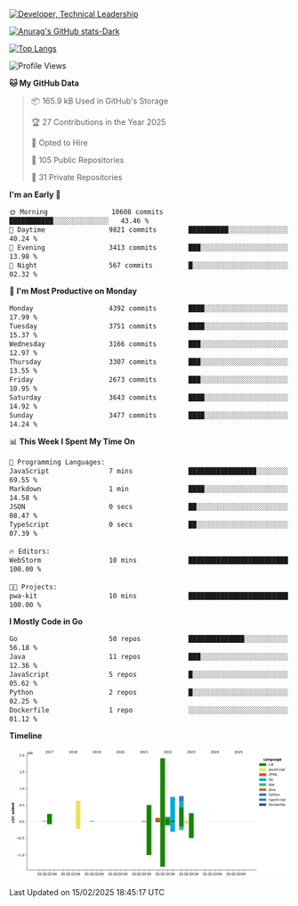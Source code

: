<div>
  <a href="https://www.linkedin.com/in/arielpineiro/" target="_blank" rel="nofollow noopener noreferrer">
    <img src="https://img.shields.io/badge/-LinkedIn-%230077B5?style=for-the-badge&logo=linkedin&logoColor=white" alt="Developer, Technical Leadership" title="Ariel Piñeiro">
  </a>
</div>

[![Anurag's GitHub stats-Dark](https://github-readme-stats.vercel.app/api?username=arielsrv&show_icons=true&theme=dark#gh-dark-mode-only)](https://github.com/anuraghazra/github-readme-stats#gh-dark-mode-only)

[![Top Langs](https://github-readme-stats.vercel.app/api/top-langs/?username=arielsrv&layout=compact&langs_count=10&theme=dark#gh-dark-mode-only)](https://github.com/anuraghazra/github-readme-stats&theme=dark#gh-dark-mode-only)

<!--START_SECTION:waka-->
![Profile Views](http://img.shields.io/badge/Profile%20Views-8-blue)

**🐱 My GitHub Data** 

> 📦 165.9 kB Used in GitHub's Storage 
 > 
> 🏆 27 Contributions in the Year 2025
 > 
> 💼 Opted to Hire
 > 
> 📜 105 Public Repositories 
 > 
> 🔑 31 Private Repositories 
 > 
**I'm an Early 🐤** 

```text
🌞 Morning                10608 commits       ███████████░░░░░░░░░░░░░░   43.46 % 
🌆 Daytime                9821 commits        ██████████░░░░░░░░░░░░░░░   40.24 % 
🌃 Evening                3413 commits        ███░░░░░░░░░░░░░░░░░░░░░░   13.98 % 
🌙 Night                  567 commits         █░░░░░░░░░░░░░░░░░░░░░░░░   02.32 % 
```
📅 **I'm Most Productive on Monday** 

```text
Monday                   4392 commits        ████░░░░░░░░░░░░░░░░░░░░░   17.99 % 
Tuesday                  3751 commits        ████░░░░░░░░░░░░░░░░░░░░░   15.37 % 
Wednesday                3166 commits        ███░░░░░░░░░░░░░░░░░░░░░░   12.97 % 
Thursday                 3307 commits        ███░░░░░░░░░░░░░░░░░░░░░░   13.55 % 
Friday                   2673 commits        ███░░░░░░░░░░░░░░░░░░░░░░   10.95 % 
Saturday                 3643 commits        ████░░░░░░░░░░░░░░░░░░░░░   14.92 % 
Sunday                   3477 commits        ████░░░░░░░░░░░░░░░░░░░░░   14.24 % 
```


📊 **This Week I Spent My Time On** 

```text
💬 Programming Languages: 
JavaScript               7 mins              █████████████████░░░░░░░░   69.55 % 
Markdown                 1 min               ████░░░░░░░░░░░░░░░░░░░░░   14.58 % 
JSON                     0 secs              ██░░░░░░░░░░░░░░░░░░░░░░░   08.47 % 
TypeScript               0 secs              ██░░░░░░░░░░░░░░░░░░░░░░░   07.39 % 

🔥 Editors: 
WebStorm                 10 mins             █████████████████████████   100.00 % 

🐱‍💻 Projects: 
pwa-kit                  10 mins             █████████████████████████   100.00 % 
```

**I Mostly Code in Go** 

```text
Go                       50 repos            ██████████████░░░░░░░░░░░   56.18 % 
Java                     11 repos            ███░░░░░░░░░░░░░░░░░░░░░░   12.36 % 
JavaScript               5 repos             █░░░░░░░░░░░░░░░░░░░░░░░░   05.62 % 
Python                   2 repos             █░░░░░░░░░░░░░░░░░░░░░░░░   02.25 % 
Dockerfile               1 repo              ░░░░░░░░░░░░░░░░░░░░░░░░░   01.12 % 
```



**Timeline**

![Lines of Code chart](https://raw.githubusercontent.com/arielsrv/arielsrv/main/assets/bar_graph.png)


 Last Updated on 15/02/2025 18:45:17 UTC
<!--END_SECTION:waka-->
